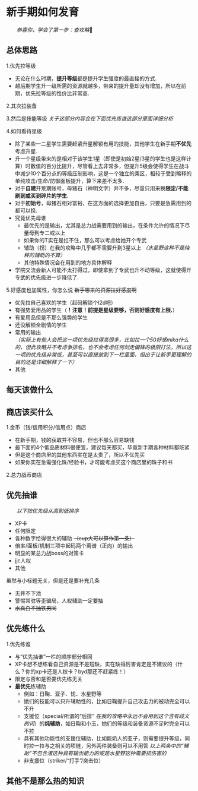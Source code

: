 # 新手期如何发育

&emsp;&emsp;*恭喜你，学会了第一步：查攻略*🥳

## 总体思路

1.优先拉等级

- 无论在什么时期，**提升等级**都是提升学生强度的最直接的方式.
- 越后期学生升一级所需的资源就越多，带来的提升量却没有增加，所以在前期，优先拉等级的性价比非常高.

2.其次拉装备

3.然后是技能等级
*关于这部分内容会在下面优先练谁这部分里面详细分析*

4.如何看待星级

- 除了某些一二星学生需要赶紧升星解锁有用的技能，其他学生在新手期**不优先**考虑升星.
- 升一个星级带来的是相对于该学生1星（即使是初始2星/3星的学生也是这样计算）时数值的百分比提升，尽管看上去非常多，但提升5级会使得学生在战斗中减少10个百分点的等级压制影响，这是一个独立的乘区，相较于受到稀释的单纯攻击/生命/防御面板提升，算下来差不太多.
- 对于**自建**开荒期账号，母猪石（神明文字）并不多，尽量只用来换**限定/不能刷到或买到碎片的学生**.
- 对于**初始号**，母猪石相对富裕，在这方面的选择更加自由，只要是急需用到的都可以换.
- 究竟优先母谁
  - 最优先的是输出，尤其是总力战需要用到的输出，在条件允许的情况下尽量母到专二或以上
  - 如果你的T实在是扛不住，那么可以考虑给她开个专武
  - 辅助（拐）在我的攻略中几乎都不需要升到3星以上 *（水星野这种不是纯粹的辅助的不算）*
  - 其他特殊情况会在用到的地方具体解释
- 学院交流会新人可能不太打得过，即使拿到了专武也升不动等级，这就使得开专武的优先级进一步降低了.

5.好感度也加属性，你怎么说
~~新手哪来的资源拉好感度啊~~

- 优先拉自己喜欢的学生（起码解锁个l2d吧）
- 有强势爱用品的学生（**！注意！前提是星级要够，否则好感度有上限.**）
- 有爱用品但是不那么强势的学生
- 还没解锁全剧情的学生
- 常用的输出 <br> *（实际上有些人会把这一项优先级拉得高很多，比如拉一个50好感mika什么的，但此攻略并不考虑争排名，也不会考虑任何剑走偏锋的极限打法，所以这一项的优先级非常低，甚至可以直接放到下一栏里面，但出于让新手更理解的目的还是详细解释了一下）*
- 其他

## 每天该做什么

## 商店该买什么

1.金币（钱/信用积分/信用点）商店

- 在新手期，钱的获取并不容易，但也不那么容易缺钱
- 最下面的4个低品质材料很便宜，建议每天都买，毕竟新手期各种材料都吃紧
- 但是这个商店里的其他东西实在是太贵了，所以不优先买
- 如果你实在急需强化珠/经验书，才可能考虑买这个商店里的珠子和书

2.总力战币商店

## 优先抽谁

&emsp;&emsp;*以下按优先级从高到低排序*

- XP卡
- 任何限定
- 各种数字给得很大的辅助 ~~（cup大可以算作第一条）~~
- 倍率/面板/机制三项中起码两个离谱（正向）的输出
- 明显的某总力战boss的对策卡
- jjc人权
- 其他

虽然与小标题无关，但是还是要补充几条

- 无井不下池
- 警惕常驻等歪骗局，人权辅助一定要抽
- ~~水真白不抽铁男同~~

## 优先练什么

1.优先练谁

- 与“优先抽谁”一栏的顺序部分相同
- XP卡想不想练看自己资源是不是短缺，实在缺得厉害肯定是不建议的（什么？你的xp卡还是人权卡？byd那还不赶紧练！）
- 限定与否和是否要优先练无关
- **最优先**练辅助
  - 例如：日鞠、亚子、忧、水星野等
  - 她们的技能可以只升辅助性的，比如日鞠提升自己攻击力的被动完全可以不升
  - 支援位（special/所谓的“后排” *在我的攻略中永远不会用到这个含有歧义的词*）的**纯辅助**，如日鞠和小玉，她们的等级和装备资源不足时完全可以不拉
  - 具有其他功能性的支援位辅助，比如能奶人的亚子，则需要提升等级，同时拉一拉与之相关的项链，另外两件装备则可以不用管
  *以上两条中的“辅助”不包含渚这种具有输出能力的或是水星野这种需要抗伤害的*
  - 非支援位（striker/“打手”/突击位）

## 其他不是那么热的知识
